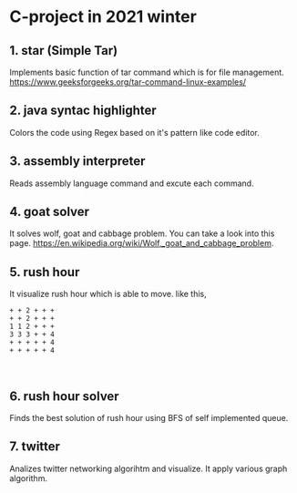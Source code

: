 # C-project in 2021 winter



## 1. star (Simple Tar)
Implements basic function of tar command which is for file management.
https://www.geeksforgeeks.org/tar-command-linux-examples/
</br>

## 2. java syntac highlighter 
Colors the code using Regex based on it's pattern like code editor. 
</br>

## 3. assembly interpreter 
Reads assembly language command and excute each command. 
</br>

## 4. goat solver
It solves wolf, goat and cabbage problem.
You can take a look into this page. 
https://en.wikipedia.org/wiki/Wolf,_goat_and_cabbage_problem.
</br>

## 5. rush hour
It visualize rush hour which is able to move. 
like this, 
<pre><code>+ + 2 + + +
+ + 2 + + +
1 1 2 + + +
3 3 3 + + 4
+ + + + + 4
+ + + + + 4
</code></pre>
</br>

## 6. rush hour solver
Finds the best solution of rush hour using BFS of self implemented queue.
</br>

## 7. twitter
Analizes twitter networking algorihtm and visualize.
It apply various graph algorithm.

